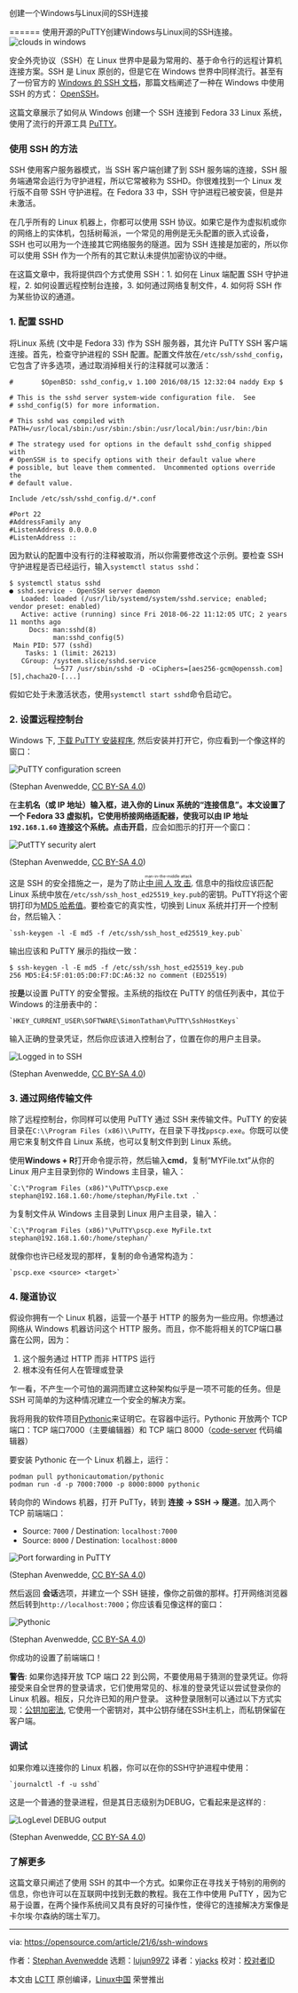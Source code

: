 [#]: subject: (Establish an SSH connection between Windows and Linux)
[#]: via: (https://opensource.com/article/21/6/ssh-windows)
[#]: author: (Stephan Avenwedde https://opensource.com/users/hansic99)
[#]: collector: (lujun9972)
[#]: translator: (yjacks)
[#]: reviewer: ( )
[#]: publisher: ( )
[#]: url: ( )

创建一个Windows与Linux间的SSH连接

======
使用开源的PuTTY创建Windows与Linux间的SSH连接。
![clouds in windows][1]

安全外壳协议（SSH）在 Linux 世界中是最为常用的、基于命令行的远程计算机连接方案。SSH 是 Linux 原创的，但是它在 Windows 世界中同样流行。甚至有了一份官方的 [Windows 的 SSH 文档][2]，那篇文档阐述了一种在 Windows 中使用 SSH 的方式： [OpenSSH][3]。

这篇文章展示了如何从 Windows 创建一个 SSH 连接到 Fedora 33 Linux 系统，使用了流行的开源工具 [PuTTY][4]。

### 使用 SSH 的方法

SSH 使用客户服务器模式，当 SSH 客户端创建了到 SSH 服务端的连接，SSH 服务端通常会运行为守护进程，所以它常被称为 SSHD。你很难找到一个 Linux 发行版不自带 SSH 守护进程。在 Fedora 33 中，SSH 守护进程已被安装，但是并未激活。

在几乎所有的 Linux 机器上，你都可以使用 SSH 协议。如果它是作为虚拟机或你的网络上的实体机，包括树莓派，一个常见的用例是无头配置的嵌入式设备，SSH 也可以用为一个连接其它网络服务的隧道。因为 SSH 连接是加密的，所以你可以使用 SSH 作为一个所有的其它默认未提供加密协议的中继。

在这篇文章中，我将提供四个方式使用 SSH：1. 如何在 Linux 端配置 SSH 守护进程，2. 如何设置远程控制台连接，3. 如何通过网络复制文件，4. 如何将 SSH 作为某些协议的通道。

### 1\. 配置 SSHD

将Linux 系统 (文中是 Fedora 33) 作为 SSH 服务器，其允许 PuTTY SSH 客户端连接。首先，检查守护进程的 SSH 配置。配置文件放在`/etc/ssh/sshd_config`，它包含了许多选项，通过取消掉相关行的注释就可以激活：


```
#       $OpenBSD: sshd_config,v 1.100 2016/08/15 12:32:04 naddy Exp $

# This is the sshd server system-wide configuration file.  See
# sshd_config(5) for more information.

# This sshd was compiled with PATH=/usr/local/sbin:/usr/sbin:/sbin:/usr/local/bin:/usr/bin:/bin

# The strategy used for options in the default sshd_config shipped with
# OpenSSH is to specify options with their default value where
# possible, but leave them commented.  Uncommented options override the
# default value.

Include /etc/ssh/sshd_config.d/*.conf

#Port 22
#AddressFamily any
#ListenAddress 0.0.0.0
#ListenAddress ::
```


因为默认的配置中没有行的注释被取消，所以你需要修改这个示例。要检查 SSH 守护进程是否已经运行，输入`systemctl status sshd`：


```
$ systemctl status sshd
● sshd.service - OpenSSH server daemon
   Loaded: loaded (/usr/lib/systemd/system/sshd.service; enabled; vendor preset: enabled)
   Active: active (running) since Fri 2018-06-22 11:12:05 UTC; 2 years 11 months ago
     Docs: man:sshd(8)
           man:sshd_config(5)
 Main PID: 577 (sshd)
    Tasks: 1 (limit: 26213)
   CGroup: /system.slice/sshd.service
           └─577 /usr/sbin/sshd -D -oCiphers=[aes256-gcm@openssh.com][5],chacha20-[...]
```


假如它处于未激活状态，使用`systemctl start sshd`命令启动它。

### 2\. 设置远程控制台

Windows 下, [下载 PuTTY 安装程序][6], 然后安装并打开它，你应看到一个像这样的窗口：

![PuTTY configuration screen][7]

(Stephan Avenwedde, [CC BY-SA 4.0][8])

在**主机名（或 IP 地址）**输入框，进入你的 Linux 系统的“连接信息”。本文设置了一个 Fedora 33 虚拟机，它使用桥接网络适配器，使我可以由 IP 地址 `192.168.1.60` 连接这个系统。点击**开启**，应会如图示的打开一个窗口：

![PutTTY security alert][9]

(Stephan Avenwedde, [CC BY-SA 4.0][8])

这是 SSH 的安全措施之一，是为了防止[<ruby>中间人攻击<rt>man-in-the-middle attack</rt></ruby>][10]. 信息中的指纹应该匹配 Linux 系统中放在`/etc/ssh/ssh_host_ed25519_key.pub`的密钥。PuTTY将这个密钥打印为[MD5 哈希值][11]。要检查它的真实性，切换到 Linux 系统并打开一个控制台，然后输入：


```
`ssh-keygen -l -E md5 -f /etc/ssh/ssh_host_ed25519_key.pub`
```

输出应该和 PuTTY 展示的指纹一致：


```
$ ssh-keygen -l -E md5 -f /etc/ssh/ssh_host_ed25519_key.pub
256 MD5:E4:5F:01:05:D0:F7:DC:A6:32 no comment (ED25519)
```


按**是**以设置 PuTTY 的安全警报。主系统的指纹在 PuTTY 的信任列表中，其位于 Windows 的注册表中的：



```
`HKEY_CURRENT_USER\SOFTWARE\SimonTatham\PuTTY\SshHostKeys`
```


输入正确的登录凭证，然后你应该进入控制台了，位置在你的用户主目录。


![Logged in to SSH][12]

(Stephan Avenwedde, [CC BY-SA 4.0][8])


### 3\. 通过网络传输文件

除了远程控制台，你同样可以使用 PuTTY 通过 SSH 来传输文件。PuTTY 的安装目录在`C:\\Program Files (x86)\\PuTTY`，在目录下寻找`ppscp.exe`。你既可以使用它来复制文件自 Linux 系统，也可以复制文件到到 Linux 系统。

使用**Windows + R**打开命令提示符，然后输入**cmd**，复制“MYFile.txt”从你的 Linux 用户主目录到你的 Windows 主目录，输入：


```
`C:\"Program Files (x86)"\PuTTY\pscp.exe stephan@192.168.1.60:/home/stephan/MyFile.txt .`
```


为复制文件从 Windows 主目录到 Linux 用户主目录，输入：


```
`C:\"Program Files (x86)"\PuTTY\pscp.exe MyFile.txt stephan@192.168.1.60:/home/stephan/`
```


就像你也许已经发现的那样，复制的命令通常构造为：


```
`pscp.exe <source> <target>`
```

### 4\. 隧道协议


假设你拥有一个 Linux 机器，运营一个基于 HTTP 的服务为一些应用。你想通过网络从 Windows 机器访问这个 HTTP 服务。而且，你不能将相关的TCP端口暴露在公网，因为：


  1. 这个服务通过 HTTP 而非 HTTPS 运行
  2. 根本没有任何人在管理或登录


乍一看，不产生一个可怕的漏洞而建立这种架构似乎是一项不可能的任务。但是 SSH 可简单的为这种情况建立一个安全的解决方案。

我将用我的软件项目[Pythonic][13]来证明它。在容器中运行。Pythonic 开放两个 TCP 端口：TCP 端口7000（主要编辑器）和 TCP 端口 8000（[code-server][14] 代码编辑器）

要安装 Pythonic 在一个 Linux 机器上，运行：


```
podman pull pythonicautomation/pythonic
podman run -d -p 7000:7000 -p 8000:8000 pythonic
```


转向你的 Windows 机器，打开 PuTTy，转到 **连接 -&gt; SSH -&gt; 隧道**。加入两个 TCP 前端端口：

  * Source: `7000` / Destination: `localhost:7000`
  * Source: `8000` / Destination: `localhost:8000`



![Port forwarding in PuTTY][15]

(Stephan Avenwedde, [CC BY-SA 4.0][8])

然后返回 **会话**选项，并建立一个 SSH 链接，像你之前做的那样。打开网络浏览器然后转到`http://localhost:7000`；你应该看见像这样的窗口：

![Pythonic][16]

(Stephan Avenwedde, [CC BY-SA 4.0][8])

你成功的设置了前端端口！

**警告**: 如果你选择开放 TCP 端口 22 到公网，不要使用易于猜测的登录凭证。你将接受来自全世界的登录请求，它们使用常见的、标准的登录凭证以尝试登录你的 Linux 机器。相反，只允许已知的用户登录。 这种登录限制可以通过以下方式实现：[公钥加密法][17], 它使用一个密钥对，其中公钥存储在SSH主机上，而私钥保留在客户端。

### 调试

如果你难以连接你的 Linux 机器，你可以在你的SSH守护进程中使用：


```
`journalctl -f -u sshd`
```

这是一个普通的登录进程，但是其日志级别为DEBUG，它看起来是这样的 :

![LogLevel DEBUG output][18]

(Stephan Avenwedde, [CC BY-SA 4.0][8])

### 了解更多

这篇文章只阐述了使用 SSH 的其中一个方式。如果你正在寻找关于特别的用例的信息，你也许可以在互联网中找到无数的教程。我在工作中使用 PuTTY ，因为它易于设置，在两个操作系统间又具有良好的可操作性，使得它的连接解决方案像是卡尔埃·尔森纳的瑞士军刀。

--------------------------------------------------------------------------------

via: https://opensource.com/article/21/6/ssh-windows

作者：[Stephan Avenwedde][a]
选题：[lujun9972][b]
译者：[yjacks](https://github.com/yjacks)
校对：[校对者ID](https://github.com/校对者ID)

本文由 [LCTT](https://github.com/LCTT/TranslateProject) 原创编译，[Linux中国](https://linux.cn/) 荣誉推出

[a]: https://opensource.com/users/hansic99
[b]: https://github.com/lujun9972
[1]: https://opensource.com/sites/default/files/styles/image-full-size/public/lead-images/cloud-windows-building-containers.png?itok=0XvZLZ8k (clouds in windows)
[2]: https://docs.microsoft.com/en-us/windows-server/administration/openssh/openssh_overview
[3]: https://www.openssh.com/
[4]: https://www.putty.org/
[5]: mailto:aes256-gcm@openssh.com
[6]: https://www.chiark.greenend.org.uk/~sgtatham/putty/latest.html
[7]: https://opensource.com/sites/default/files/uploads/putty_connection_settings.png (PuTTY configuration screen)
[8]: https://creativecommons.org/licenses/by-sa/4.0/
[9]: https://opensource.com/sites/default/files/uploads/putty_host_key.png (PutTTY security alert)
[10]: https://en.wikipedia.org/wiki/Man-in-the-middle_attack
[11]: https://en.wikipedia.org/wiki/MD5
[12]: https://opensource.com/sites/default/files/uploads/ssh_successfull_login.png (Logged in to SSH)
[13]: https://github.com/hANSIc99/Pythonic
[14]: https://github.com/cdr/code-server
[15]: https://opensource.com/sites/default/files/uploads/ssh_port_forwarding.png (Port forwarding in PuTTY)
[16]: https://opensource.com/sites/default/files/uploads/pythonic_screen.png (Pythonic)
[17]: https://opensource.com/article/21/4/encryption-decryption-openssl
[18]: https://opensource.com/sites/default/files/uploads/sshd_debug_log.png (LogLevel DEBUG output)

